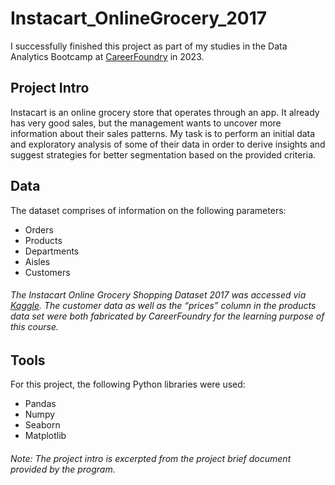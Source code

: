 # Instacart_OnlineGrocery_2017
I successfully finished this project as part of my studies in the Data Analytics Bootcamp at [CareerFoundry](https://careerfoundry.com) in 2023.
## Project Intro
Instacart is an online grocery store that operates through an app. It already has very good sales, but the management wants to uncover more information about their sales patterns. My task is to perform an initial data and exploratory analysis of some of their data in order to derive insights and suggest strategies for better segmentation based on the provided criteria.
## Data
The dataset comprises of information on the following parameters:
* Orders
* Products
* Departments
* Aisles
* Customers
###### The Instacart Online Grocery Shopping Dataset 2017 was accessed via [Kaggle](https://www.kaggle.com/datasets/psparks/instacart-market-basket-analysis). The customer data as well as the “prices” column in the products data set were both fabricated by CareerFoundry for the learning purpose of this course.
  
## Tools
For this project, the following Python libraries were used:
* Pandas
* Numpy
* Seaborn
* Matplotlib

###### Note: The project intro is excerpted from the project brief document provided by the program.
